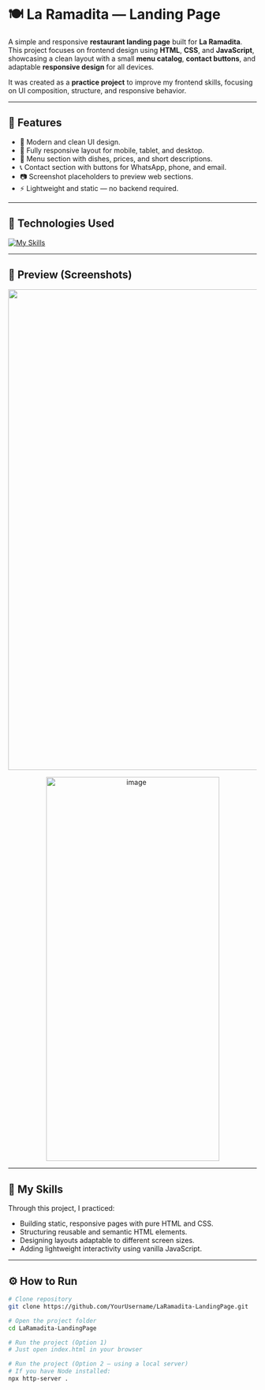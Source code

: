# 🍽️ La Ramadita — Landing Page

A simple and responsive **restaurant landing page** built for **La Ramadita**.  
This project focuses on frontend design using **HTML**, **CSS**, and **JavaScript**, showcasing a clean layout with a small **menu catalog**, **contact buttons**, and adaptable **responsive design** for all devices.

It was created as a **practice project** to improve my frontend skills, focusing on UI composition, structure, and responsive behavior.

---

## 🚀 Features
- 🎨 Modern and clean UI design.  
- 📱 Fully responsive layout for mobile, tablet, and desktop.  
- 🍛 Menu section with dishes, prices, and short descriptions.  
- 📞 Contact section with buttons for WhatsApp, phone, and email.  
- 📷 Screenshot placeholders to preview web sections.  
- ⚡ Lightweight and static — no backend required.  

---

## 🧰 Technologies Used

[![My Skills](https://skillicons.dev/icons?i=html,css)](https://skillicons.dev)

---

## 📸 Preview (Screenshots)

<p align="center">
<img width="1757" height="974" alt="image" src="https://github.com/user-attachments/assets/7bc3ab23-75e1-412a-842c-bb8062e197e3" />
</p>
<p align="center">
<img width="351" height="778" alt="image" src="https://github.com/user-attachments/assets/f250a5e6-1041-4b74-9012-5ebb8637bc65" />
</p>

---

## 🧠 My Skills
Through this project, I practiced:
- Building static, responsive pages with pure HTML and CSS.  
- Structuring reusable and semantic HTML elements.  
- Designing layouts adaptable to different screen sizes.  
- Adding lightweight interactivity using vanilla JavaScript.  

---

## ⚙️ How to Run
```bash
# Clone repository
git clone https://github.com/YourUsername/LaRamadita-LandingPage.git

# Open the project folder
cd LaRamadita-LandingPage

# Run the project (Option 1)
# Just open index.html in your browser

# Run the project (Option 2 — using a local server)
# If you have Node installed:
npx http-server .
